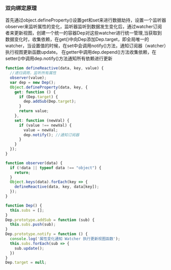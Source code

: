 ### 双向绑定原理
首先通过object.defineProperty()设置get和set来进行数据劫持，设置一个监听器observer来监听属性的变化，监听器监听到数据发生变化后，通过watcher订阅者来更新视图，创建一个统一的容器Dep对这些watcher进行统一管理,当获取到数据变化时，收集依赖，在get()中向Dep添加Dep.target，即全局唯一的watcher，当设置值的时候，在set中会调用notify()方法，通知订阅器（watcher）执行视图更新函数update。
在getter中调用dep.depend()方法收集依赖，在setter()中调用dep.notify()方法通知所有依赖进行更新
```js
function defineReactive(data, key, value) {
  //递归调用，监听所有属性
  observer(value);
  var dep = new Dep();
  Object.defineProperty(data, key, {
    get: function () {
      if (Dep.target) {
        dep.addSub(Dep.target);
      }
      return value;
    },
    set: function (newVal) {
      if (value !== newVal) {
        value = newVal;
        dep.notify(); //通知订阅器
      }
    }
  });
}

function observer(data) {
  if (!data || typeof data !== "object") {
    return;
  }
  Object.keys(data).forEach(key => {
    defineReactive(data, key, data[key]);
  });
}

function Dep() {
  this.subs = [];
}
Dep.prototype.addSub = function (sub) {
  this.subs.push(sub);
}
Dep.prototype.notify = function () {
  console.log('属性变化通知 Watcher 执行更新视图函数');
  this.subs.forEach(sub => {
    sub.update();
  })
}
Dep.target = null;
```